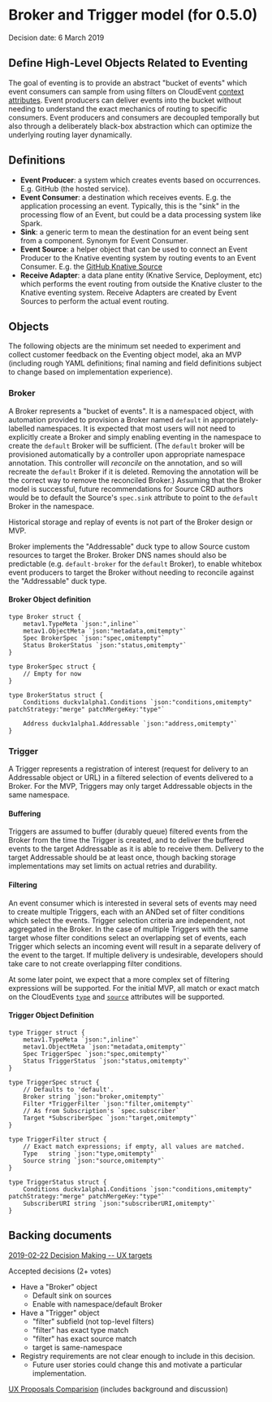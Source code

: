 # Broker and Trigger model (for 0.5.0)

Decision date: 6 March 2019

## Define High-Level Objects Related to Eventing

The goal of eventing is to provide an abstract "bucket of events" which event
consumers can sample from using filters on CloudEvent
[context attributes](https://github.com/cloudevents/spec/blob/master/spec.md#context-attributes).
Event producers can deliver events into the bucket without needing to understand
the exact mechanics of routing to specific consumers. Event producers and
consumers are decoupled temporally but also through a deliberately black-box
abstraction which can optimize the underlying routing layer dynamically.

## Definitions

- **Event Producer**: a system which creates events based on occurrences. E.g.
  GitHub (the hosted service).
- **Event Consumer**: a destination which receives events. E.g. the application
  processing an event. Typically, this is the "sink" in the processing flow of
  an Event, but could be a data processing system like Spark.
- **Sink**: a generic term to mean the destination for an event being sent from
  a component. Synonym for Event Consumer.
- **Event Source**: a helper object that can be used to connect an Event
  Producer to the Knative eventing system by routing events to an Event
  Consumer. E.g. the
  [GitHub Knative Source](https://github.com/knative/eventing-sources/tree/master/pkg/reconciler/githubsource)
- **Receive Adapter**: a data plane entity (Knative Service, Deployment, etc)
  which performs the event routing from outside the Knative cluster to the
  Knative eventing system. Receive Adapters are created by Event Sources to
  perform the actual event routing.

## Objects

The following objects are the minimum set needed to experiment and collect
customer feedback on the Eventing object model, aka an MVP (including rough YAML
definitions; final naming and field definitions subject to change based on
implementation experience).

### Broker

A Broker represents a "bucket of events". It is a namespaced object, with
automation provided to provision a Broker named `default` in
appropriately-labelled namespaces. It is expected that most users will not need
to explicitly create a Broker and simply enabling eventing in the namespace to
create the `default` Broker will be sufficient. (The `default` broker will be
provisioned automatically by a controller upon appropriate namespace annotation.
This controller will _reconcile_ on the annotation, and so will recreate the
`default` Broker if it is deleted. Removing the annotation will be the correct
way to remove the reconciled Broker.) Assuming that the Broker model is
successful, future recommendations for Source CRD authors would be to default
the Source's `spec.sink` attribute to point to the `default` Broker in the
namespace.

Historical storage and replay of events is not part of the Broker design or MVP.

Broker implements the "Addressable" duck type to allow Source custom resources
to target the Broker. Broker DNS names should also be predictable (e.g.
`default-broker` for the `default` Broker), to enable whitebox event producers
to target the Broker without needing to reconcile against the "Addressable" duck
type.

#### Broker Object definition

```golang
type Broker struct {
	metav1.TypeMeta `json:",inline"`
	metav1.ObjectMeta `json:"metadata,omitempty"`
	Spec BrokerSpec `json:"spec,omitempty"`
	Status BrokerStatus `json:"status,omitempty"`
}

type BrokerSpec struct {
	// Empty for now
}

type BrokerStatus struct {
	Conditions duckv1alpha1.Conditions `json:"conditions,omitempty" patchStrategy:"merge" patchMergeKey:"type"`

	Address duckv1alpha1.Addressable `json:"address,omitempty"`
}
```

### Trigger

A Trigger represents a registration of interest (request for delivery to an
Addressable object or URL) in a filtered selection of events delivered to a
Broker. For the MVP, Triggers may only target Addressable objects in the same
namespace.

#### Buffering

Triggers are assumed to buffer (durably queue) filtered events from the Broker
from the time the Trigger is created, and to deliver the buffered events to the
target Addressable as it is able to receive them. Delivery to the target
Addressable should be at least once, though backing storage implementations may
set limits on actual retries and durability.

#### Filtering

An event consumer which is interested in several sets of events may need to
create multiple Triggers, each with an ANDed set of filter conditions which
select the events. Trigger selection criteria are independent, not aggregated in
the Broker. In the case of multiple Triggers with the same target whose filter
conditions select an overlapping set of events, each Trigger which selects an
incoming event will result in a separate delivery of the event to the target. If
multiple delivery is undesirable, developers should take care to not create
overlapping filter conditions.

At some later point, we expect that a more complex set of filtering expressions
will be supported. For the initial MVP, all match or exact match on the
CloudEvents
[`type`](https://github.com/cloudevents/spec/blob/master/spec.md#type) and
[`source`](https://github.com/cloudevents/spec/blob/master/spec.md#source)
attributes will be supported.

#### Trigger Object Definition

```golang
type Trigger struct {
	metav1.TypeMeta `json:",inline"`
	metav1.ObjectMeta `json:"metadata,omitempty"`
	Spec TriggerSpec `json:"spec,omitempty"`
	Status TriggerStatus `json:"status,omitempty"`
}

type TriggerSpec struct {
	// Defaults to 'default'.
	Broker string `json:"broker,omitempty"`
	Filter *TriggerFilter `json:"filter,omitempty"`
	// As from Subscription's `spec.subscriber`
	Target *SubscriberSpec `json:"target,omitempty"`
}

type TriggerFilter struct {
	// Exact match expressions; if empty, all values are matched.
	Type   string `json:"type,omitempty"`
	Source string `json:"source,omitempty"`
}

type TriggerStatus struct {
	Conditions duckv1alpha1.Conditions `json:"conditions,omitempty" patchStrategy:"merge" patchMergeKey:"type"`
	SubscriberURI string `json:"subscriberURI,omitempty"`
}
```

## Backing documents

[2019-02-22 Decision Making -- UX targets](https://docs.google.com/spreadsheets/d/16aOhfRnkaGcQIOR5kiumld-GmrgGBIm9fppvAXx3mgc/edit)

Accepted decisions (2+ votes)

- Have a "Broker" object
  - Default sink on sources
  - Enable with namespace/default Broker
- Have a "Trigger" object
  - "filter" subfield (not top-level filters)
  - "filter" has exact type match
  - "filter" has exact source match
  - target is same-namespace
- Registry requirements are not clear enough to include in this decision.
  - Future user stories could change this and motivate a particular
    implementation.

[UX Proposals Comparision](https://docs.google.com/document/d/1fRpM4u4mP2fGUBmScKQ9_e77rKz_7xh_Thwxp8QXhUA/edit#)
(includes background and discussion)
